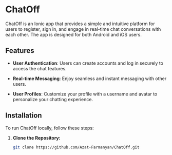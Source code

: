# ChatOff

ChatOff is an Ionic app that provides a simple and intuitive platform for users to register, sign in, and engage in real-time chat conversations with each other. The app is designed for both Android and iOS users.

## Features

- **User Authentication**: Users can create accounts and log in securely to access the chat features.

- **Real-time Messaging**: Enjoy seamless and instant messaging with other users.

- **User Profiles**: Customize your profile with a username and avatar to personalize your chatting experience.

## Installation

To run ChatOff locally, follow these steps:

1. **Clone the Repository:**
   ```bash
   git clone https://github.com/Azat-Farmanyan/ChatOff.git 
